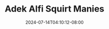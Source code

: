 --- 
title: "Adek Alfi Squirt Manies"
description: "   video bokep Adek Alfi Squirt Manies doodstream full terbaru"
date: 2024-07-14T04:10:12-08:00
file_code: "xhkj3vy3dmhp"
draft: false
cover: "zc7yrohsryh9ny0o.jpg"
tags: ["Adek", "Alfi", "Squirt", "Manies", "bokep-indo", "bokep-viral", "bokep-ig"]
length: 1801
fld_id: "1483121"
foldername: "Alfi"
categories: ["Alfi"]
views: 0
---